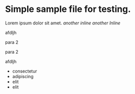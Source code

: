 # Simple sample file for testing.
Lorem ipsum dolor sit amet. _another inline_ *another Inline*

afdljh

para 2

para 2

afdljh

* consectetur
* adipiscing
* elit
* elit

